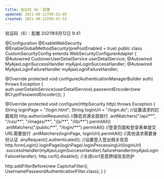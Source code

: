 ```yaml
---
title: 验证码（6）：配置
updated: 2021-08-12T09:52:49
created: 2021-08-12T09:41:53
---
```


验证码（6）：配置
2021年8月12日
9:41

@Configuration
@EnableWebSecurity
@EnableGlobalMethodSecurity(prePostEnabled = true)
public class CustomSecurityConfig extends WebSecurityConfigurerAdapter {
@Autowired
CustomerUserDetailService userDetailService;
@Autowired
MyAjaxLoginSuccessHandler myAjaxLoginSuccessHandler;
@Autowired
MyAjaxLoginFailureHandler myAjaxLoginFailureHandler;

@Override
protected void configure(AuthenticationManagerBuilder auth) throws Exception {
auth.userDetailsService(userDetailService).passwordEncoder(new BCryptPasswordEncoder());
}

@Override
protected void configure(HttpSecurity http) throws Exception {
String loginPage = "/login.html";
String loginUrl = "/login.do";
//设置请求的拦截规则
http.authorizeRequests()
//静态资源全部放行
.antMatchers("/api/\*\*", "/css/\*\*", "/images/\*\*", "/js/\*\*", "/lib/\*\*").permitAll()
.antMatchers("/public/\*\*", "/login/\*\*").permitAll()
//登录页面和登录表单提交URL需要放行
.antMatchers(loginPage, loginUrl).permitAll()
//其他请求需要身份认证
.anyRequest().authenticated();
//设置登入登出相关信息
http.formLogin().loginPage(loginPage).loginProcessingUrl(loginUrl)
.successHandler(myAjaxLoginSuccessHandler).failureHandler(myAjaxLoginFailureHandler);
http.csrf().disable(); //关闭csrf恶意跨域攻击防护

http.addFilterBefore(new CaptchaFilter(), UsernamePasswordAuthenticationFilter.class);
}
}
